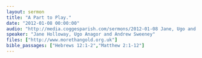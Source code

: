 ```yaml
---
layout: sermon
title: "A Part to Play."
date: "2012-01-08 00:00:00"
audio: "http://media.coggesparish.com/sermons/2012-01-08 Jane, Ugo and Andrew.mp3"
speaker: "Jane Holloway, Ugo Anagor and Andrew Sweeney"
files: ["http://www.morethangold.org.uk"]
bible_passages: ["Hebrews 12:1-2","Matthew 2:1-12"]
---
```

